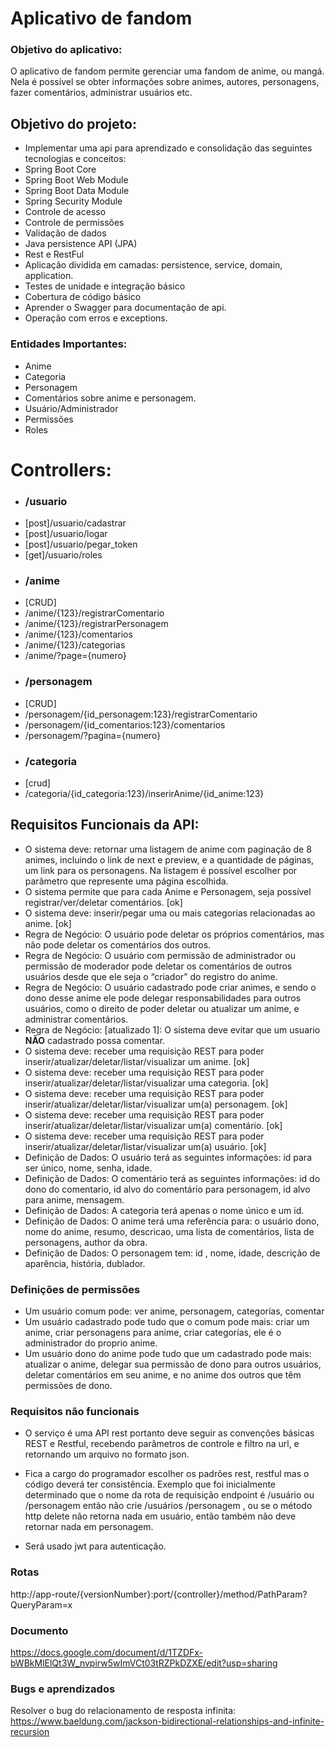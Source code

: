 # Aplicativo de fandom
### Objetivo do aplicativo:
   O aplicativo de fandom permite gerenciar uma fandom de anime, ou mangá. Nela é possível se obter informações sobre animes, autores, personagens, fazer comentários, administrar usuários etc.

## Objetivo do projeto:
 - Implementar uma api para aprendizado e consolidação das seguintes tecnologias e conceitos: 
 - Spring Boot Core
 - Spring Boot Web Module
 - Spring Boot Data Module
 - Spring Security Module
 - Controle de acesso
 - Controle de permissões
 - Validação de dados
 - Java persistence API (JPA)
 - Rest e RestFul
 - Aplicação dividida em camadas: persistence, service, domain, application.
 - Testes de unidade e integração básico
 - Cobertura de código básico
 - Aprender o Swagger para documentação de api.
 - Operação com erros e exceptions.

### Entidades Importantes:
 - Anime
 - Categoria
 - Personagem
 - Comentários sobre anime e personagem.
 - Usuário/Administrador
 - Permissões
 - Roles


# Controllers:
 - ### /usuario
 -  [post]/usuario/cadastrar
 -  [post]/usuario/logar
 -  [post]/usuario/pegar_token
 -  [get]/usuario/roles
 - ### /anime
 -  [CRUD]
 -  /anime/{123}/registrarComentario 
 -  /anime/{123}/registrarPersonagem 
 -  /anime/{123}/comentarios 
 -  /anime/{123}/categorias 
 -  /anime/?page={numero} 
 - ### /personagem
 - [CRUD]
 - /personagem/{id_personagem:123}/registrarComentario 
 - /personagem/{id_comentarios:123}/comentarios 
 - /personagem/?pagina={numero}
 - ### /categoria
 - [crud]
 - /categoria/{id_categoria:123}/inserirAnime/{id_anime:123}


## Requisitos Funcionais da API:
 - O sistema deve: retornar uma listagem de anime com paginação de 8 animes, incluindo o link de next e preview, e a quantidade de páginas, um link para os personagens.  Na listagem é possível escolher por parâmetro que represente uma página escolhida.
 - O sistema permite que para cada Anime e Personagem, seja possível registrar/ver/deletar comentários. [ok]
 - O sistema deve: inserir/pegar uma ou mais categorias relacionadas ao anime. [ok]
 - Regra de Negócio: O usuário pode deletar os próprios comentários, mas não pode deletar os comentários dos outros. 
 - Regra de Negócio: O usuário com permissão de administrador ou permissão de moderador pode deletar os comentários de outros usuários desde que ele seja o “criador” do registro do anime. 
 - Regra de Negócio: O usuário cadastrado pode criar animes, e sendo o dono desse anime ele pode delegar responsabilidades para outros usuários, como o direito de poder deletar ou atualizar um anime, e administrar comentários.
 - Regra de Negócio: [atualizado 1]: O sistema deve evitar que um usuario <b>NÃO</b> cadastrado possa comentar.
 - O sistema deve: receber uma requisição REST para poder inserir/atualizar/deletar/listar/visualizar um anime. [ok]
 - O sistema deve: receber uma  requisição REST para poder inserir/atualizar/deletar/listar/visualizar uma categoria. [ok]
 - O sistema deve: receber uma  requisição REST para poder inserir/atualizar/deletar/listar/visualizar um(a) personagem. [ok]
 - O sistema deve: receber uma  requisição REST para poder inserir/atualizar/deletar/listar/visualizar um(a) comentário. [ok] 
 - O sistema deve: receber uma  requisição REST para poder  inserir/atualizar/deletar/listar/visualizar um(a) usuário. [ok]
 - Definição de Dados: O usuário terá as seguintes informações: id para ser único, nome, senha, idade.
 - Definição de Dados: O comentário terá as seguintes informações: id do dono do comentario, id alvo do comentário para personagem, id alvo para anime, mensagem.
 - Definição de Dados: A categoria terá apenas o nome único e um id.
 - Definição de Dados: O anime terá uma referência para: o usuário dono, nome do anime,  resumo, descricao, uma lista de comentários, lista de personagens, author da obra.
 - Definição de Dados: O personagem tem: id , nome, idade, descrição de aparência,  história, dublador.

###  Definições de permissões
 - Um usuário comum pode: ver anime, personagem, categorías, comentar
 - Um usuário cadastrado pode tudo que o comum pode mais: criar um anime, criar personagens para anime, criar categorías, ele é o administrador do proprio anime.
 - Um usuário dono do anime pode tudo que um cadastrado pode mais: atualizar o anime, delegar sua permissão de dono para outros usuários, deletar comentários em seu anime, e no anime dos outros que têm permissões de dono.

### Requisitos não funcionais
 - O serviço é uma API rest portanto deve seguir as convenções básicas REST e Restful, recebendo parâmetros de controle e filtro na url, e retornando um arquivo no formato json.
 - Fica a cargo do programador escolher os padrões rest, restful mas o código deverá ter consistência. Exemplo que foi inicialmente determinado que o nome da rota de requisição endpoint é /usuário ou /personagem então não crie /usuários /personagem , ou se o método http delete não retorna nada em usuário, então também não deve retornar nada em personagem.

 - Será usado jwt para autenticação.

### Rotas
http://app-route/{versionNumber}:port/{controller}/method/PathParam?QueryParam=x

### Documento
https://docs.google.com/document/d/1TZDFx-bWBkMlElQt3W_nvpirw5wImVCt03tRZPkDZXE/edit?usp=sharing

### Bugs e aprendizados
Resolver o bug do relacionamento de resposta infinita: https://www.baeldung.com/jackson-bidirectional-relationships-and-infinite-recursion

